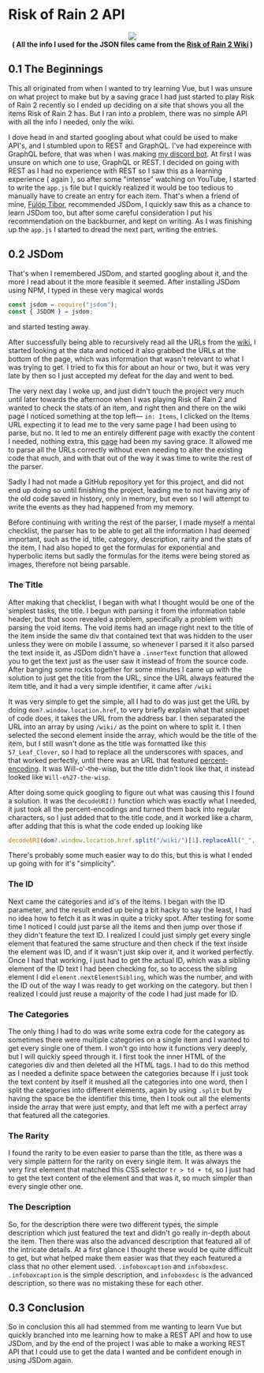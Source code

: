 # **Risk of Rain 2 API**

<p  align="center">
<a  href="https://wakatime.com/badge/user/62fa37e7-7294-4c8f-91bc-7b49c9c136cb/project/7d57186a-bd1d-450f-8cc3-6e6ca5ffaa47"  alt="Time spent on project (Wakatime)">  <img  src="https://wakatime.com/badge/user/62fa37e7-7294-4c8f-91bc-7b49c9c136cb/project/7d57186a-bd1d-450f-8cc3-6e6ca5ffaa47.svg"/>  </a>  <br>
<strong>( All the info I used for the JSON files came from the <a  href="https://riskofrain2.fandom.com/wiki/Risk_of_Rain_2_Wiki">Risk of Rain 2 Wiki</a> ) </strong>
</p>

## 0.1 The Beginnings

This all originated from when I wanted to try learning Vue, but I was unsure on what project to make but by a saving grace I had just started to play Risk of Rain 2 recently so I ended up deciding on a site that shows you all the items Risk of Rain 2 has. But I ran into a problem, there was no simple API with all the info I needed, only the wiki.

I dove head in and started googling about what could be used to make API's, and I stumbled upon to REST and GraphQL. I've had expereince with GraphQL before, that was when I was making [my discord bot](https://github.com/crackheadakira/TheCultureMan). At first I was unsure on which one to use, GraphQL or REST. I decided on going with REST as I had no experience with REST so I saw this as a learning experience ( again ), so after some "intense" watching on YouTube, I started to write the `app.js` file but I quickly realized it would be too tedious to manually have to create an entry for each item. That's when a friend of mine, [Fülöp Tibor](https://github.com/TibixDev), recommended JSDom, I quickly saw this as a chance to learn JSDom too, but after some careful consideration I put his recommendation on the backburner, and kept on writing. As I was finishing up the `app.js` I started to dread the next part, writing the entries.

## 0.2 JSDom

That's when I remembered JSDom, and started googling about it, and the more I read about it the more feasible it seemed. After installing JSDom using NPM, I typed in these very magical words

```javascript
const jsdom = require("jsdom");
const { JSDOM } = jsdom;
```

and started testing away.

After successfully being able to recursively read all the URLs from the [wiki](https://riskofrain2.fandom.com/wiki/Items), I started looking at the data and noticed it also grabbed the URLs at the bottom of the page, which was information that wasn't relevant to what I was trying to get. I tried to fix this for about an hour or two, but it was very late by then so I just accepted my defeat for the day and went to bed.

The very next day I woke up, and just didn't touch the project very much until later towards the afternoon when I was playing Risk of Rain 2 and wanted to check the stats of an item, and right then and there on the wiki page I noticed something at the top left— `in: Items`, I clicked on the Items URL expecting it to lead me to the very same page I had been using to parse, but no. It led to me an entirely different page with exactly the content I needed, nothing extra, this [page](https://riskofrain2.fandom.com/wiki/Category:Items) had been my saving grace. It allowed me to parse all the URLs correctly without even needing to alter the existing code that much, and with that out of the way it was time to write the rest of the parser.

Sadly I had not made a GitHub repository yet for this project, and did not end up doing so until finishing the project, leading me to not having any of the old code saved in history, only in memory, but even so I will attempt to write the events as they had happened from my memory.

Before continuing with writing the rest of the parser, I made myself a mental checklist, the parser has to be able to get all the information I had deemed important, such as the id, title, category, description, rarity and the stats of the item, I had also hoped to get the formulas for exponential and hyperbolic items but sadly the formulas for the items were being stored as images, therefore not being parsable.

### The Title

After making that checklist, I began with what I thought would be one of the simplest tasks, the title. I begun with parsing it from the information table header, but that soon revealed a problem, specifically a problem with parsing the void items. The void items had an image right next to the title of the item inside the same div that contained text that was hidden to the user unless they were on mobile I assume, so whenever I parsed it it also parsed the text inside it, as JSDom didn't have a `.innerText` function that allowed you to get the text just as the user saw it instead of from the source code. After banging some rocks together for some minutes I came up with the solution to just get the title from the URL, since the URL always featured the item title, and it had a very simple identifier, it came after `/wiki`

It was very simple to get the simple, all I had to do was just get the URL by doing `dom?.window.location.href`, to very briefly explain what that snippet of code does, it takes the URL from the address bar. I then separated the URL into an array by using `/wiki/` as the point on where to split it. I then selected the second element inside the array, which would be the title of the item, but I still wasn't done as the title was formatted like this `57_Leaf_Clover`, so I had to replace all the underscores with spaces, and that worked perfectly, until there was an URL that featured [percent-encoding](https://en.wikipedia.org/wiki/Percent-encoding). It was Will-o'-the-wisp, but the title didn't look like that, it instead looked like `Will-o%27-the-wisp`.

After doing some quick googling to figure out what was causing this I found a solution. It was the `decodeURI()` function which was exactly what I needed, it just took all the percent-encodings and turned them back into regular characters, so I just added that to the title code, and it worked like a charm, after adding that this is what the code ended up looking like

```javascript
decodeURI(dom?.window.location.href.split("/wiki/")[1].replaceAll("_", "  ")
```

There's probably some much easier way to do this, but this is what I ended up going with for it's "simplicity".

### The ID

Next came the categories and id's of the items.
I began with the ID parameter, and the result ended up being a bit hacky to say the least, I had no idea how to fetch it as it was in quite a tricky spot. After testing for some time I noticed I could just parse all the items and then jump over those if they didn't feature the text ID. I realized I could just simply get every single element that featured the same structure and then check if the text inside the element was ID, and if it wasn't just skip over it, and it worked perfectly. Once I had that working, I just had to get the actual ID, which was a sibling element of the ID text I had been checking for, so to access the sibling element I did `element.nextElementSibling`, which was the number, and with the ID out of the way I was ready to get working on the category. but then I realized I could just reuse a majority of the code I had just made for ID.

### The Categories

The only thing I had to do was write some extra code for the category as sometimes there were multiple categories on a single item and I wanted to get every single one of them. I won't go into how it functions very deeply, but I will quickly speed through it. I first took the inner HTML of the categories div and then deleted all the HTML tags. I had to do this method as I needed a definite space between the categories because If i just took the text content by itself it mushed all the categories into one word, then I split the categories into different elements, again by using `.split` but by having the space be the identifier this time, then I took out all the elements inside the array that were just empty, and that left me with a perfect array that featured all the categories.

### The Rarity

I found the rarity to be even easier to parse than the title, as there was a very simple pattern for the rarity on every single item. It was always the very first element that matched this CSS selector `tr > td + td`, so I just had to get the text content of the element and that was it, so much simpler than every single other one.

### The Description

So, for the description there were two different types, the simple description which just featured the text and didn't go really in-depth about the item. Then there was also the advanced description that featured all of the intricate details. At a first glance I thought these would be quite difficult to get, but what helped make them easier was that they each featured a class that no other element used. `.infoboxcaption` and `infoboxdesc`. `.infoboxcaption` is the simple description, and `infoboxdesc` is the advanced description, so there was no mistaking these for each other.

## 0.3 Conclusion

So in conclusion this all had stemmed from me wanting to learn Vue but quickly branched into me learning how to make a REST API and how to use JSDom, and by the end of the project I was able to make a working REST API that I could use to get the data I wanted and be confident enough in using JSDom again.
